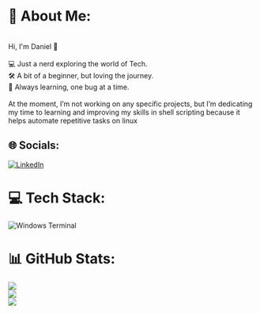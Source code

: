 # 💫 About Me:
<br>Hi, I'm Daniel 👋<br><br>💻 Just a nerd exploring the world of Tech.<br>🛠️ A bit of a beginner, but loving the journey.<br>🚀 Always learning, one bug at a time.<br><br>At the moment, I’m not working on any specific projects, but I’m dedicating my time to learning and improving my skills in shell scripting because it helps automate repetitive tasks on linux


## 🌐 Socials:
[![LinkedIn](https://img.shields.io/badge/LinkedIn-%230077B5.svg?logo=linkedin&logoColor=white)](https://linkedin.com/in/https://www.linkedin.com/in/daniel-moshi/) 

# 💻 Tech Stack:
![Windows Terminal](https://img.shields.io/badge/Windows%20Terminal-%234D4D4D.svg?style=for-the-badge&logo=windows-terminal&logoColor=white)
# 📊 GitHub Stats:
![](https://github-readme-stats.vercel.app/api?username=Daniel-Moshi&theme=shadow_blue&hide_border=false&include_all_commits=false&count_private=false)<br/>
![](https://github-readme-streak-stats.herokuapp.com/?user=Daniel-Moshi&theme=shadow_blue&hide_border=false)<br/>
![](https://github-readme-stats.vercel.app/api/top-langs/?username=Daniel-Moshi&theme=shadow_blue&hide_border=false&include_all_commits=false&count_private=false&layout=compact)

<!-- Proudly created with GPRM ( https://gprm.itsvg.in ) -->
